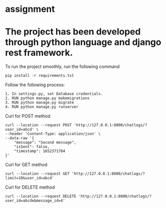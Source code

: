 # assignment

# The project has been developed through python language and django rest framework.

To run the project smoothly, run the following command
```
pip install -r requirements.txt
```
Follow the following process:
```
1. In settings.py, set Database credentials.
2. RUN python manage.py makemigrations
3. RUN python manage.py migrate
4. RUN python manage.py runserver
```


Curl for POST method
```
curl --location --request POST 'http://127.0.0.1:8000/chatlogs/?user_id=abcd' \
--header 'Content-Type: application/json' \
--data-raw '{
    "message": "Second message",
    "isSent": false,
    "timestamp": 1652371784
}'
```

Curl for GET method
```
curl --location --request GET 'http://127.0.0.1:8000/chatlogs/?limit=10&user_id=abcd'
```

Curl for DELETE method
```
curl --location --request DELETE 'http://127.0.0.1:8000/chatlogs/?user_id=abcde&message_id=4'
```
